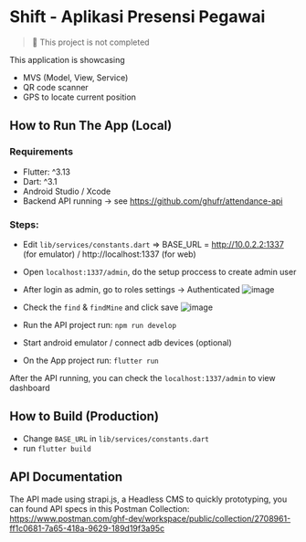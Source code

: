 # Shift - Aplikasi Presensi Pegawai 
> 🚧 This project is not completed

This application is showcasing

- MVS (Model, View, Service)
- QR code scanner
- GPS to locate current position



## How to Run The App (Local)

### Requirements

- Flutter: ^3.13
- Dart: ^3.1
- Android Studio / Xcode
- Backend API running -> see https://github.com/ghufr/attendance-api

### Steps:
- Edit  `lib/services/constants.dart` => BASE_URL = http://10.0.2.2:1337 (for emulator) / http://localhost:1337 (for web)
- Open `localhost:1337/admin`, do the setup proccess to create admin user
- After login as admin, go to roles settings -> Authenticated
  ![image](https://github.com/ghufr/attendance_flutter/assets/20156570/965c1ecf-7cdd-4400-ad42-a040eb2d4cb3)
- Check the `find` & `findMine` and click save
  ![image](https://github.com/ghufr/attendance_flutter/assets/20156570/3fe299c2-b4f2-4f30-aa22-cb25b43535c4)

- Run the API project run: `npm run develop`
- Start android emulator / connect adb devices (optional)
- On the App project run: `flutter run`

After the API running, you can check the `localhost:1337/admin` to view dashboard

## How to Build (Production)

- Change `BASE_URL` in `lib/services/constants.dart`
- run `flutter build`

## API Documentation

The API made using strapi.js, a Headless CMS to quickly prototyping, you can found API specs in this Postman Collection:
https://www.postman.com/ghf-dev/workspace/public/collection/2708961-ff1c0681-7a65-418a-9629-189d19f3a95c
